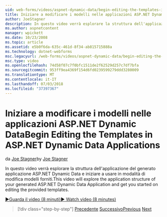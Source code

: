 ```yaml
---
uid: web-forms/videos/aspnet-dynamic-data/begin-editing-the-templates-in-aspnet-dynamic-data-applications
title: Iniziare a modificare i modelli nelle applicazioni ASP.NET Dynamic Data | Microsoft Docs
author: JoeStagner
description: In questo video verrà esplorare la struttura dell'applicazione del generato applicazione ASP.NET Dynamic Data e iniziare a usare in modalità di modifica modelli forniti.
ms.author: aspnetcontent
manager: wpickett
ms.date: 10/23/2008
ms.topic: article
ms.assetid: e5b0f6da-635c-461d-8f34-ab815715888a
ms.technology: dotnet-webforms
msc.legacyurl: /web-forms/videos/aspnet-dynamic-data/begin-editing-the-templates-in-aspnet-dynamic-data-applications
msc.type: video
ms.openlocfilehash: 74d58f07c7f0bfc1511de2f62529d257c7df7bfa
ms.sourcegitcommit: 953ff9ea4369f154d6fd0239599279ddd3280009
ms.translationtype: MT
ms.contentlocale: it-IT
ms.lasthandoff: 07/03/2018
ms.locfileid: "37397367"
---
```

<a name="begin-editing-the-templates-in-aspnet-dynamic-data-applications"></a><span data-ttu-id="905bb-103">Iniziare a modificare i modelli nelle applicazioni ASP.NET Dynamic Data</span><span class="sxs-lookup"><span data-stu-id="905bb-103">Begin Editing the Templates in ASP.NET Dynamic Data Applications</span></span>
====================
<span data-ttu-id="905bb-104">da [Joe Stagner](https://github.com/JoeStagner)</span><span class="sxs-lookup"><span data-stu-id="905bb-104">by [Joe Stagner](https://github.com/JoeStagner)</span></span>

<span data-ttu-id="905bb-105">In questo video verrà esplorare la struttura dell'applicazione del generato applicazione ASP.NET Dynamic Data e iniziare a usare in modalità di modifica modelli forniti.</span><span class="sxs-lookup"><span data-stu-id="905bb-105">This video will explore the application structure of your generated ASP.NET Dynamic Data Application and get you started on editing the provided templates.</span></span>

[<span data-ttu-id="905bb-106">&#9654;Guarda il video (8 minuti)</span><span class="sxs-lookup"><span data-stu-id="905bb-106">&#9654; Watch video (8 minutes)</span></span>](https://channel9.msdn.com/Blogs/ASP-NET-Site-Videos/begin-editing-the-templates-in-aspnet-dynamic-data-applications)

> [!div class="step-by-step"]
> <span data-ttu-id="905bb-107">[Precedente](getting-started-with-dynamic-data.md)
> [Successivo](begin-modifying-dynamic-data-applications-with-url-routing.md)</span><span class="sxs-lookup"><span data-stu-id="905bb-107">[Previous](getting-started-with-dynamic-data.md)
[Next](begin-modifying-dynamic-data-applications-with-url-routing.md)</span></span>
